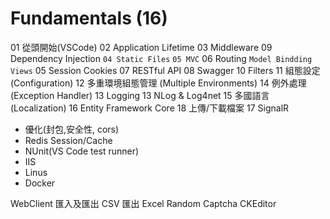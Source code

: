# Fundamentals (16)
01 從頭開始(VSCode)
02 Application Lifetime
03 Middleware
09 Dependency Injection
`04 Static Files`
`05 MVC`
06 Routing
`Model Bindding`
`Views`
05 Session Cookies
07 RESTful API
08 Swagger
10 Filters
11 組態設定 (Configuration)
12 多重環境組態管理 (Multiple Environments)
14 例外處理 (Exception Handler)
13 Logging
13 NLog & Log4net
15 多國語言 (Localization)
16 Entity Framework Core
18 上傳/下載檔案
17 SignalR
* 優化(封包,安全性, cors)
* Redis Session/Cache
* NUnit(VS Code test runner)
* IIS
* Linus
* Docker

WebClient
匯入及匯出 CSV
匯出 Excel
Random Captcha
CKEditor